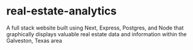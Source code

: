 # real-estate-analytics

A full stack website built using Next, Express, Postgres, and Node that graphically displays valuable real estate data and information within the Galveston, Texas area
